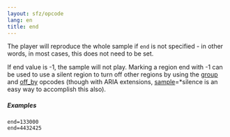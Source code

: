 ```yaml
---
layout: sfz/opcode
lang: en
title: end
---
```

The player will reproduce the whole sample if `end` is not specified - in other
words, in most cases, this does not need to be set.

If end value is -1, the sample will not play. Marking a region end with -1 can
be used to use a silent region to turn off other regions by using the [group](group)
and [off_by](off_by) opcodes (though with ARIA extensions,
[sample](sample)=*silence is an easy way to accomplish this also).

##### Examples

```
end=133000
end=4432425
```
